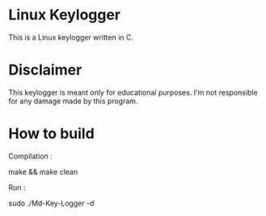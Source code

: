 # Linux Keylogger
This is a Linux keylogger written in C.
# Disclaimer
This keylogger is meant only for educational purposes. I'm not responsible for any damage made by this program.
# How to build

Compilation :

make && make clean

Run :

sudo ./Md-Key-Logger -d



